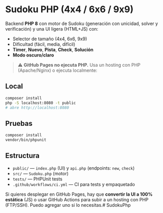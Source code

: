 # Sudoku PHP (4x4 / 6x6 / 9x9)

Backend **PHP 8** con motor de Sudoku (generación con unicidad, solver y verificación)
y una UI ligera (HTML+JS) con:
- Selector de tamaño (4x4, 6x6, 9x9)
- Dificultad (fácil, media, difícil)
- **Timer**, **Nuevo**, **Pista**, **Check**, **Solución**
- **Modo oscuro/claro**

> ⚠️ **GitHub Pages no ejecuta PHP.** Usa un hosting con PHP (Apache/Nginx) o ejecuta localmente:

## Local
```bash
composer install
php -S localhost:8080 -t public
# abre http://localhost:8080
```

## Pruebas
```bash
composer install
vendor/bin/phpunit
```

## Estructura
- `public/` — `index.php` (UI) y `api.php` (endpoints: `new`, `check`)
- `src/` — `Sudoku.php` (motor)
- `tests/` — PHPUnit tests
- `.github/workflows/ci.yml` — CI para tests y empaquetado

Si quieres desplegar en GitHub Pages, hay que **convertir la UI a 100% estática** (JS) o usar GitHub Actions para subir a un hosting con PHP (FTP/SSH). Puedo agregar uno si lo necesitas.#   S u d o k u P h p  
 